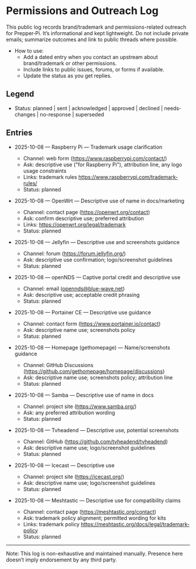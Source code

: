# Permissions and Outreach Log

This public log records brand/trademark and permissions-related outreach for Prepper‑Pi. It’s informational and kept lightweight. Do not include private emails; summarize outcomes and link to public threads where possible.

- How to use:
  - Add a dated entry when you contact an upstream about brand/trademark or other permissions.
  - Include links to public issues, forums, or forms if available.
  - Update the status as you get replies.

## Legend
- Status: planned | sent | acknowledged | approved | declined | needs-changes | no-response | superseded

## Entries

- 2025-10-08 — Raspberry Pi — Trademark usage clarification
  - Channel: web form (https://www.raspberrypi.com/contact/)
  - Ask: descriptive use ("for Raspberry Pi"), attribution line, any logo usage constraints
  - Links: trademark rules https://www.raspberrypi.com/trademark-rules/
  - Status: planned

- 2025-10-08 — OpenWrt — Descriptive use of name in docs/marketing
  - Channel: contact page (https://openwrt.org/contact)
  - Ask: confirm descriptive use; preferred attribution
  - Links: https://openwrt.org/legal/trademark
  - Status: planned

- 2025-10-08 — Jellyfin — Descriptive use and screenshots guidance
  - Channel: forum (https://forum.jellyfin.org/)
  - Ask: descriptive use confirmation; logo/screenshot guidelines
  - Status: planned

- 2025-10-08 — openNDS — Captive portal credit and descriptive use
  - Channel: email (opennds@blue-wave.net)
  - Ask: descriptive use; acceptable credit phrasing
  - Status: planned

- 2025-10-08 — Portainer CE — Descriptive use guidance
  - Channel: contact form (https://www.portainer.io/contact)
  - Ask: descriptive name use; screenshots policy
  - Status: planned

- 2025-10-08 — Homepage (gethomepage) — Name/screenshots guidance
  - Channel: GitHub Discussions (https://github.com/gethomepage/homepage/discussions)
  - Ask: descriptive name use; screenshots policy; attribution line
  - Status: planned

- 2025-10-08 — Samba — Descriptive use of name in docs
  - Channel: project site (https://www.samba.org/)
  - Ask: any preferred attribution wording
  - Status: planned

- 2025-10-08 — Tvheadend — Descriptive use, potential screenshots
  - Channel: GitHub (https://github.com/tvheadend/tvheadend)
  - Ask: descriptive name use; logo/screenshot guidelines
  - Status: planned

- 2025-10-08 — Icecast — Descriptive use
  - Channel: project site (https://icecast.org/)
  - Ask: descriptive name use; logo/screenshot guidelines
  - Status: planned

- 2025-10-08 — Meshtastic — Descriptive use for compatibility claims
  - Channel: contact page (https://meshtastic.org/contact)
  - Ask: trademark policy alignment; permitted wording for kits
  - Links: trademark policy https://meshtastic.org/docs/legal/trademark-policy
  - Status: planned

---

Note: This log is non-exhaustive and maintained manually. Presence here doesn’t imply endorsement by any third party.
